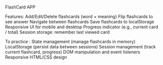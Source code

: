 FlashCard APP

Features:
Add/Edit/Delete flashcards (word + meaning)
Flip flashcards to see answer
Navigate between flashcards
Save flashcards to localStorage
Responsive UI for mobile and desktop
Progress indicator (e.g., current card / total)
Session storage: remember last viewed card

To practice :
State management (manage flashcards in memory)
LocalStorage (persist data between sessions)
Session management (track current flashcard, progress)
DOM manipulation and event listeners
Responsive HTML/CSS design

